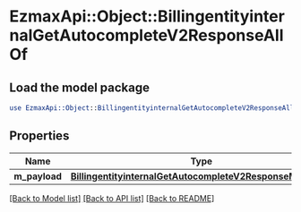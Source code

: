 # EzmaxApi::Object::BillingentityinternalGetAutocompleteV2ResponseAllOf

## Load the model package
```perl
use EzmaxApi::Object::BillingentityinternalGetAutocompleteV2ResponseAllOf;
```

## Properties
Name | Type | Description | Notes
------------ | ------------- | ------------- | -------------
**m_payload** | [**BillingentityinternalGetAutocompleteV2ResponseMPayload**](BillingentityinternalGetAutocompleteV2ResponseMPayload.md) |  | 

[[Back to Model list]](../README.md#documentation-for-models) [[Back to API list]](../README.md#documentation-for-api-endpoints) [[Back to README]](../README.md)



